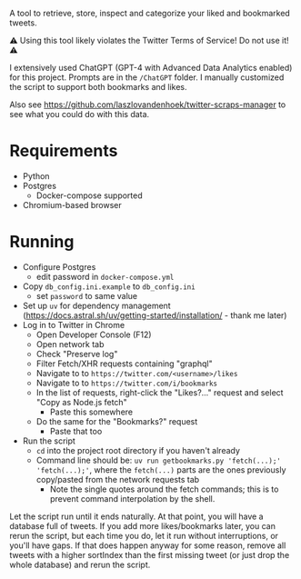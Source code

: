 A tool to retrieve, store, inspect and categorize your liked and bookmarked tweets.

⚠ Using this tool likely violates the Twitter Terms of Service! Do not use it! ⚠

I extensively used ChatGPT (GPT-4 with Advanced Data Analytics enabled) for this project. Prompts are in the `/ChatGPT` folder. I manually customized the script to support both bookmarks and likes.

Also see https://github.com/laszlovandenhoek/twitter-scraps-manager to see what you could do with this data.

# Requirements

- Python
- Postgres
  - Docker-compose supported
- Chromium-based browser

# Running

- Configure Postgres
  - edit password in `docker-compose.yml`
- Copy `db_config.ini.example` to `db_config.ini`
  - set `password` to same value
- Set up `uv` for dependency management (https://docs.astral.sh/uv/getting-started/installation/ - thank me later)
- Log in to Twitter in Chrome
  - Open Developer Console (F12)
  - Open network tab
  - Check "Preserve log"
  - Filter Fetch/XHR requests containing "graphql"
  - Navigate to to `https://twitter.com/<username>/likes`
  - Navigate to to `https://twitter.com/i/bookmarks`
  - In the list of requests, right-click the "Likes?..." request and select "Copy as Node.js fetch"
    - Paste this somewhere
  - Do the same for the "Bookmarks?" request
    - Paste that too
- Run the script
  - `cd` into the project root directory if you haven't already
  - Command line should be: `uv run getbookmarks.py 'fetch(...);' 'fetch(...);'`, where the `fetch(...)` parts are the ones previously copy/pasted from the network requests tab
    - Note the single quotes around the fetch commands; this is to prevent command interpolation by the shell.

Let the script run until it ends naturally. At that point, you will have a database full of tweets. If you add more likes/bookmarks later, you can rerun the script, but each time you do, let it run without interruptions, or you'll have gaps. If that does happen anyway for some reason, remove all tweets with a higher sortIndex than the first missing tweet (or just drop the whole database) and rerun the script. 